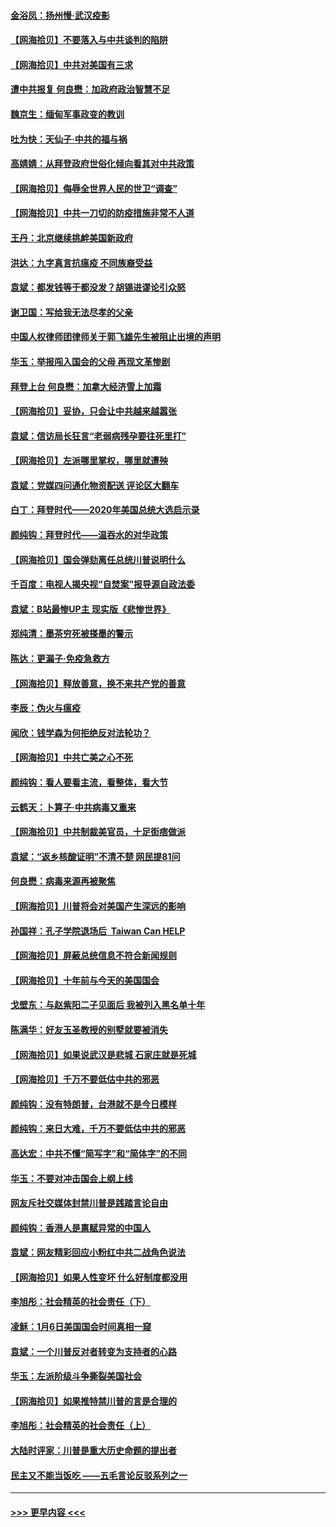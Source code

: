 #### [金浴凤：扬州慢‧武汉疫影](../pages/nsc993/n12737248.md?t=02071201) 
#### [【网海拾贝】不要落入与中共谈判的陷阱](../pages/nsc993/n12735229.md?t=02071201) 
#### [【网海拾贝】中共对美国有三求](../pages/nsc993/n12735197.md?t=02071201) 
#### [遭中共报复 何良懋：加政府政治智慧不足](../pages/nsc993/n12734323.md?t=02071201) 
#### [魏京生：缅甸军事政变的教训](../pages/nsc993/n12732470.md?t=02071201) 
#### [吐为快：天仙子·中共的福与祸](../pages/nsc993/n12732165.md?t=02071201) 
#### [高婧婧：从拜登政府世俗化倾向看其对中共政策](../pages/nsc993/n12730028.md?t=02071201) 
#### [【网海拾贝】侮辱全世界人民的世卫“调查”](../pages/nsc993/n12727884.md?t=02071201) 
#### [【网海拾贝】中共一刀切的防疫措施非常不人道](../pages/nsc993/n12724879.md?t=02071201) 
#### [王丹：北京继续挑衅美国新政府](../pages/nsc993/n12722456.md?t=02071201) 
#### [洪达：九字真言抗瘟疫 不同族裔受益](../pages/nsc993/n12722448.md?t=02071201) 
#### [袁斌：都发钱等于都没发？胡锡进谬论引众怒](../pages/nsc993/n12722393.md?t=02071201) 
#### [谢卫国：写给我无法尽孝的父亲](../pages/nsc993/n12720325.md?t=02071201) 
#### [中国人权律师团律师关于郭飞雄先生被阻止出境的声明](../pages/nsc993/n12720203.md?t=02071201) 
#### [华玉：举报闯入国会的父母 再现文革惨剧](../pages/nsc993/n12719070.md?t=02071201) 
#### [拜登上台 何良懋：加拿大经济雪上加霜](../pages/nsc993/n12718943.md?t=02071201) 
#### [【网海拾贝】妥协，只会让中共越来越嚣张](../pages/nsc993/n12717392.md?t=02071201) 
#### [袁斌：信访局长狂言“老弱病残孕要往死里打”](../pages/nsc993/n12717343.md?t=02071201) 
#### [【网海拾贝】左派哪里掌权，哪里就遭殃](../pages/nsc993/n12715009.md?t=02071201) 
#### [袁斌：党媒四问通化物资配送 评论区大翻车](../pages/nsc993/n12714950.md?t=02071201) 
#### [白丁：拜登时代——2020年美国总统大选启示录](../pages/nsc993/n12714920.md?t=02071201) 
#### [颜纯钩：拜登时代——温吞水的对华政策](../pages/nsc993/n12713245.md?t=02071201) 
#### [【网海拾贝】国会弹劾离任总统川普说明什么](../pages/nsc993/n12712816.md?t=02071201) 
#### [千百度：电视人揭央视“自焚案”报导源自政法委](../pages/nsc993/n12709760.md?t=02071201) 
#### [袁斌：B站最惨UP主 现实版《悲惨世界》](../pages/nsc993/n12709686.md?t=02071201) 
#### [郑纯清：墨茶穷死被搽墨的警示](../pages/nsc993/n12709262.md?t=02071201) 
#### [陈达：更漏子·免疫急救方](../pages/nsc993/n12709244.md?t=02071201) 
#### [【网海拾贝】释放善意，换不来共产党的善意](../pages/nsc993/n12708361.md?t=02071201) 
#### [李辰：伪火与瘟疫](../pages/nsc993/n12707981.md?t=02071201) 
#### [闻欣：钱学森为何拒绝反对法轮功？](../pages/nsc993/n12707407.md?t=02071201) 
#### [【网海拾贝】中共亡美之心不死](../pages/nsc993/n12707621.md?t=02071201) 
#### [颜纯钩：看人要看主流，看整体，看大节](../pages/nsc993/n12707536.md?t=02071201) 
#### [云鹤天：卜算子‧中共病毒又重来](../pages/nsc993/n12707408.md?t=02071201) 
#### [【网海拾贝】中共制裁美官员，十足街痞做派](../pages/nsc993/n12705115.md?t=02071201) 
#### [袁斌：“返乡核酸证明”不清不楚 网民提81问](../pages/nsc993/n12704982.md?t=02071201) 
#### [何良懋：病毒来源再被聚焦](../pages/nsc993/n12704944.md?t=02071201) 
#### [【网海拾贝】川普将会对美国产生深远的影响](../pages/nsc993/n12703045.md?t=02071201) 
#### [孙国祥：孔子学院退场后  Taiwan Can HELP](../pages/nsc993/n12702430.md?t=02071201) 
#### [【网海拾贝】屏蔽总统信息不符合新闻规则](../pages/nsc993/n12699998.md?t=02071201) 
#### [【网海拾贝】十年前与今天的美国国会](../pages/nsc993/n12696993.md?t=02071201) 
#### [戈壁东：与赵紫阳二子见面后 我被列入黑名单十年](../pages/nsc993/n12696215.md?t=02071201) 
#### [陈满华：好友玉圣教授的别墅就要被消失](../pages/nsc993/n12695411.md?t=02071201) 
#### [【网海拾贝】如果说武汉是悲城 石家庄就是死城](../pages/nsc993/n12694589.md?t=02071201) 
#### [【网海拾贝】千万不要低估中共的邪恶](../pages/nsc993/n12692771.md?t=02071201) 
#### [颜纯钩：没有特朗普，台港就不是今日模样](../pages/nsc993/n12692678.md?t=02071201) 
#### [颜纯钩：来日大难，千万不要低估中共的邪恶](../pages/nsc993/n12692080.md?t=02071201) 
#### [高达宏：中共不懂“简写字”和“简体字”的不同](../pages/nsc993/n12692068.md?t=02071201) 
#### [华玉：不要对冲击国会上纲上线](../pages/nsc993/n12689948.md?t=02071201) 
#### [网友斥社交媒体封禁川普是践踏言论自由](../pages/nsc993/n12687482.md?t=02071201) 
#### [颜纯钩：香港人是禀赋异常的中国人](../pages/nsc993/n12685142.md?t=02071201) 
#### [袁斌：网友精彩回应小粉红中共二战角色说法](../pages/nsc993/n12684994.md?t=02071201) 
#### [【网海拾贝】如果人性变坏 什么好制度都没用](../pages/nsc993/n12683000.md?t=02071201) 
#### [李旭彤：社会精英的社会责任（下）](../pages/nsc993/n12680604.md?t=02071201) 
#### [凌稣：1月6日美国国会时间真相一窥](../pages/nsc993/n12682780.md?t=02071201) 
#### [袁斌：一个川普反对者转变为支持者的心路](../pages/nsc993/n12682700.md?t=02071201) 
#### [华玉：左派阶级斗争撕裂美国社会](../pages/nsc993/n12681226.md?t=02071201) 
#### [【网海拾贝】如果推特禁川普的言是合理的](../pages/nsc993/n12681232.md?t=02071201) 
#### [李旭彤：社会精英的社会责任（上）](../pages/nsc993/n12680501.md?t=02071201) 
#### [大陆时评家：川普是重大历史命题的提出者](../pages/nsc993/n12679904.md?t=02071201) 
#### [民主又不能当饭吃 ——五毛言论反驳系列之一](../pages/nsc993/n12679877.md?t=02071201) 

----
#### [ >>> 更早内容 <<< ](../indexes/nsc993-earlier.md)

